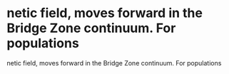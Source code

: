 # netic field, moves forward in the Bridge Zone continuum. For populations

netic field, moves forward in the Bridge Zone continuum. For populations